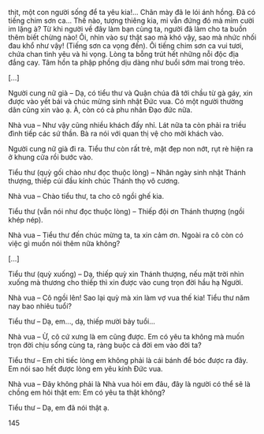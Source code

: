 thịt, một con người sống để ta yêu kia!... Chân mày đã le lói ánh hồng. Đã có tiếng chim sơn ca... Thế nào, tượng thiêng kia, mi vẫn đứng đó mà mỉm cười im lặng à? Từ khi người về đây làm bạn cùng ta, người đã làm cho ta buồn thêm biết chừng nào! Ôi, nhìn vào sự thật sao mà khó vậy, sao mà nhức nhối đau khổ như vậy! (Tiếng sơn ca vọng đến). Ôi tiếng chim sơn ca vui tươi, chứa chan tình yêu và hi vọng. Lòng ta bỗng trút hết những nỗi độc địa đắng cay. Tâm hồn ta phập phồng dịu dàng như buổi sớm mai trong trẻo.

[...]

Người cung nữ già – Dạ, có tiểu thư và Quận chúa đã tới chầu từ gà gáy, xin được vào yết bái và chúc mừng sinh nhật Đức vua. Có một người thường dân cũng xin vào ạ. À, còn có cả phu nhân Đạo đức nữa.

Nhà vua – Như vậy cũng nhiều khách đấy nhỉ. Lát nữa ta còn phải ra triều đình tiếp các sứ thần. Bà ra nói với quan thị vệ cho mời khách vào.

Người cung nữ già đi ra. Tiểu thư còn rất trẻ, mặt đẹp non nớt, rụt rè hiện ra ở khung cửa rồi bước vào.

Tiểu thư (quỳ gối chào như đọc thuộc lòng) – Nhân ngày sinh nhật Thánh thượng, thiếp cúi đầu kính chúc Thánh thọ vô cương.

Nhà vua – Chào tiểu thư, ta cho cô ngồi ghế kia.

Tiểu thư (vẫn nói như đọc thuộc lòng) – Thiếp đội ơn Thánh thượng (ngồi khép nép).

Nhà vua – Tiểu thư đến chúc mừng ta, ta xin cảm ơn. Ngoài ra cô còn có việc gì muốn nói thêm nữa không?

[...]

Tiểu thư (quỳ xuống) – Dạ, thiếp quỳ xin Thánh thượng, nếu mặt trời nhìn xuống mà thương cho thiếp thì xin được vào cung trọn đời hầu hạ Người.

Nhà vua – Cô ngồi lên! Sao lại quỳ mà xin làm vợ vua thế kia! Tiểu thư năm nay bao nhiêu tuổi?

Tiểu thư – Dạ, em..., dạ, thiếp mười bảy tuổi...

Nhà vua – Ừ, cô cứ xưng là em cũng được. Em có yêu ta không mà muốn trọn đời chịu sống cùng ta, ràng buộc cả đời em vào đời ta?

Tiểu thư – Em chỉ tiếc lòng em không phải là cái bánh để bóc được ra đây. Em nói sao hết được lòng em yêu kính Đức vua.

Nhà vua – Đây không phải là Nhà vua hỏi em đâu, đây là người có thể sẽ là chồng em hỏi thật em: Em có yêu ta thật không?

Tiểu thư – Dạ, em đã nói thật ạ.

145